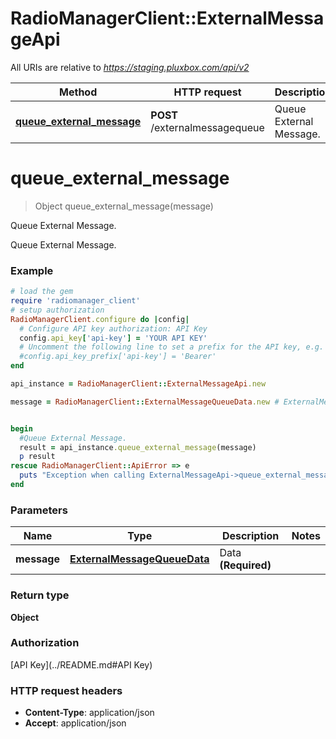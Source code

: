 # RadioManagerClient::ExternalMessageApi

All URIs are relative to *https://staging.pluxbox.com/api/v2*

Method | HTTP request | Description
------------- | ------------- | -------------
[**queue_external_message**](ExternalMessageApi.md#queue_external_message) | **POST** /externalmessagequeue | Queue External Message.


# **queue_external_message**
> Object queue_external_message(message)

Queue External Message.

Queue External Message.

### Example
```ruby
# load the gem
require 'radiomanager_client'
# setup authorization
RadioManagerClient.configure do |config|
  # Configure API key authorization: API Key
  config.api_key['api-key'] = 'YOUR API KEY'
  # Uncomment the following line to set a prefix for the API key, e.g. 'Bearer' (defaults to nil)
  #config.api_key_prefix['api-key'] = 'Bearer'
end

api_instance = RadioManagerClient::ExternalMessageApi.new

message = RadioManagerClient::ExternalMessageQueueData.new # ExternalMessageQueueData | Data **(Required)**


begin
  #Queue External Message.
  result = api_instance.queue_external_message(message)
  p result
rescue RadioManagerClient::ApiError => e
  puts "Exception when calling ExternalMessageApi->queue_external_message: #{e}"
end
```

### Parameters

Name | Type | Description  | Notes
------------- | ------------- | ------------- | -------------
 **message** | [**ExternalMessageQueueData**](ExternalMessageQueueData.md)| Data **(Required)** | 

### Return type

**Object**

### Authorization

[API Key](../README.md#API Key)

### HTTP request headers

 - **Content-Type**: application/json
 - **Accept**: application/json



